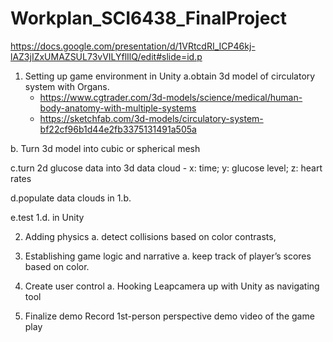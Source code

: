 # Workplan_SCI6438_FinalProject

https://docs.google.com/presentation/d/1VRtcdRI_ICP46kj-lAZ3jIZxUMAZSUL73vVILYflIlQ/edit#slide=id.p

1. Setting up game environment in Unity
  a.obtain 3d model of circulatory system with Organs. 
    - https://www.cgtrader.com/3d-models/science/medical/human-body-anatomy-with-multiple-systems
    - https://sketchfab.com/3d-models/circulatory-system-bf22cf96b1d44e2fb3375131491a505a
    
  b. Turn 3d model into cubic or spherical mesh

  c.turn 2d glucose data into 3d data cloud 
    - x: time; y: glucose level; z: heart rates
    
  d.populate data clouds in 1.b.
  
  e.test 1.d. in Unity

2. Adding physics 
  a. detect collisions based on color contrasts, 
  
3. Establishing game logic and narrative
  a. keep track of player’s scores based on color.

4. Create user control 
  a. Hooking Leapcamera up with Unity as navigating tool

5. Finalize demo 
  Record 1st-person perspective demo video of the game play
  

